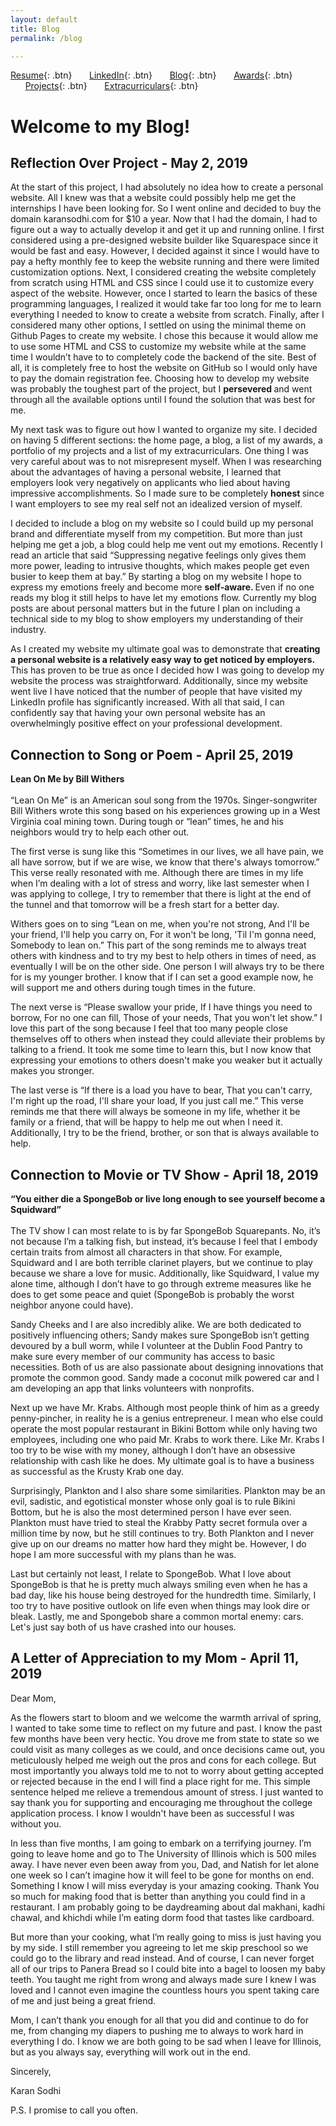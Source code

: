 ```yaml
---
layout: default
title: Blog
permalink: /blog

---
```


[Resume](./assets/docs/resume.pdf){: .btn}
&nbsp;&nbsp;&nbsp;&nbsp;&nbsp;&nbsp;[LinkedIn](https://www.linkedin.com/in/karan-sodhi-481265160/){: .btn}
&nbsp;&nbsp;&nbsp;&nbsp;&nbsp;&nbsp;[Blog](/blog.md){: .btn}
&nbsp;&nbsp;&nbsp;&nbsp;&nbsp;&nbsp;[Awards](/awards.md){: .btn}
&nbsp;&nbsp;&nbsp;&nbsp;&nbsp;&nbsp;[Projects](/projects.md){: .btn}
&nbsp;&nbsp;&nbsp;&nbsp;&nbsp;&nbsp;[Extracurriculars](/extra-currics.md){: .btn}

# Welcome to my Blog!

## Reflection Over Project - May 2, 2019
At the start of this project, I had absolutely no idea how to create a personal website. All I knew was that a website could possibly help me get the internships I have been looking for. So I went online and decided to buy the domain karansodhi.com for $10 a year. Now that I had the domain, I had to figure out a way to actually develop it and get it up and running online. I first considered using a pre-designed website builder like Squarespace since it would be fast and easy. However, I decided against it since I would have to pay a hefty monthly fee to keep the website running and there were limited customization options. Next, I considered creating the website completely from scratch using HTML and CSS since I could use it to customize every aspect of the website. However, once I started to learn the basics of these programming languages, I realized it would take far too long for me to learn everything I needed to know to create a website from scratch. Finally, after I considered many other options, I settled on using the minimal theme on Github Pages to create my website. I chose this because it would allow me to use some HTML and CSS to customize my website while at the same time I wouldn’t have to to completely code the backend of the site. Best of all, it is completely free to host the website on GitHub so I would only have to pay the domain registration fee. Choosing how to develop my website was probably the toughest part of the project, but I <b> persevered </b> and went through all the available options until I found the solution that was best for me. <br />

My next task was to figure out how I wanted to organize my site. I decided on having 5 different sections: the home page, a blog, a list of my awards, a portfolio of my projects and a list of my extracurriculars. One thing I was very careful about was to not misrepresent myself. When I was researching about the advantages of having a personal website, I learned that employers look very negatively on applicants who lied about having impressive accomplishments. So I made sure to be completely <b> honest </b> since I want employers to see my real self not an idealized version of myself. <br />

I decided to include a blog on my website so I could build up my personal brand and differentiate myself from my competition. But more than just helping me get a job, a blog could help me vent out my emotions. Recently I read an article that said “Suppressing negative feelings only gives them more power, leading to intrusive thoughts, which makes people get even busier to keep them at bay.” By starting a blog on my website I hope to express my emotions freely and become more <b> self-aware. </b> Even if no one reads my blog it still helps to have let my emotions flow. Currently my blog posts are about personal matters but in the future I plan on including a technical side to my blog to show employers my understanding of their industry. <br />

As I created my website my ultimate goal was to demonstrate that <b> creating a personal website is a relatively easy way to get noticed by employers. </b> This has proven to be true as once I decided how I was going to develop my website the process was straightforward. Additionally, since my website went live I have noticed that the number of people that have visited my LinkedIn profile has significantly increased. With all that said, I can confidently say that having your own personal website has an overwhelmingly positive effect on your professional development.

## Connection to Song or Poem - April 25, 2019
<b>Lean On Me by Bill Withers </b> <br /> <br />
“Lean On Me” is an American soul song from the 1970s. Singer-songwriter Bill Withers wrote this song based on his experiences growing up in a West Virginia coal mining town. During tough or “lean” times, he and his neighbors would try to help each other out. <br />

The first verse is sung like this “Sometimes in our lives, we all have pain, we all have sorrow, but if we are wise, we know that there's always tomorrow.” This verse really resonated with me. Although there are times in my life when I’m dealing with a lot of stress and worry, like last semester when I was applying to college, I try to remember that there is light at the end of the tunnel and that tomorrow will be a fresh start for a better day. <br />

Withers goes on to sing “Lean on me, when you're not strong, And I'll be your friend, I'll help you carry on, For it won't be long, 'Til I'm gonna need, Somebody to lean on.” This part of the song reminds me to always treat others with kindness and to try my best to help others in times of need, as eventually I will be on the other side. One person I will always try to be there for is my younger brother. I know that if I can set a good example now, he will support me and others during tough times in the future. <br />

The next verse is “Please swallow your pride, If I have things you need to borrow, For no one can fill, Those of your needs, That you won't let show.” I love this part of the song because I feel that too many people close themselves off to others when instead they could alleviate their problems by talking to a friend. It took me some time to learn this, but I now know that expressing your emotions to others doesn't make you weaker but it actually makes you stronger. <br />

The last verse is “If there is a load you have to bear, That you can't carry, I'm right up the road, I'll share your load, If you just call me.” This verse reminds me that there will always be someone in my life, whether it be family or a friend, that will be happy to help me out when I need it. Additionally, I try to be the friend, brother, or son that is always available to help.
  
## Connection to Movie or TV Show - April 18, 2019 
<b>“You either die a SpongeBob or live long enough to see yourself become a Squidward” </b> <br /> <br />
The TV show I can most relate to is by far SpongeBob Squarepants. No, it’s not because I’m a talking fish, but instead, it’s because I feel that I embody certain traits from almost all characters in that show. For example, Squidward and I are both terrible clarinet players, but we continue to play because we share a love for music. Additionally, like Squidward, I value my alone time, although I don’t have to go through extreme measures like he does to get some peace and quiet (SpongeBob is probably the worst neighbor anyone could have). <br />

Sandy Cheeks and I are also incredibly alike. We are both dedicated to positively influencing others; Sandy makes sure SpongeBob isn’t getting devoured by a bull worm, while I volunteer at the Dublin Food Pantry to make sure every member of our community has access to basic necessities. Both of us are also passionate about designing innovations that promote the common good. Sandy made a coconut milk powered car and I am developing an app that links volunteers with nonprofits. <br />

Next up we have Mr. Krabs. Although most people think of him as a greedy penny-pincher, in reality he is a genius entrepreneur. I mean who else could operate the most popular restaurant in Bikini Bottom while only having two employees, including one who paid Mr. Krabs to work there. Like Mr. Krabs I too try to be wise with my money, although I don’t have an obsessive relationship with cash like he does. My ultimate goal is to have a business as successful as the Krusty Krab one day. <br />

Surprisingly, Plankton and I also share some similarities. Plankton may be an evil, sadistic, and egotistical monster whose only goal is to rule Bikini Bottom, but he is also the most determined person I have ever seen. Plankton must have tried to steal the Krabby Patty secret formula over a million time by now, but he still continues to try. Both Plankton and I never give up on our dreams no matter how hard they might be. However, I do hope I am more successful with my plans than he was. <br />

Last but certainly not least, I relate to SpongeBob. What I love about SpongeBob is that he is pretty much always smiling even when he has a bad day, like his house being destroyed for the hundredth time. Similarly, I too try to have positive outlook on life even when things may look dire or bleak. Lastly, me and Spongebob share a common mortal enemy: cars. Let's just say both of us have crashed into our houses. <br />

## A Letter of Appreciation to my Mom - April 11, 2019 
Dear Mom, <br />

As the flowers start to bloom and we welcome the warmth arrival of spring, I wanted to take some time to reflect on my future and past. I know the past few months have been very hectic. You drove me from state to state so we could visit as many colleges as we could, and once decisions came out, you meticulously helped me weigh out the pros and cons for each college. But most importantly you always told me to not to worry about getting accepted or rejected because in the end I will find a place right for me. This simple sentence helped me relieve a tremendous amount of stress. I just wanted to say thank you for supporting and encouraging me throughout the college application process. I know I wouldn't have been as successful I was without you. <br />

In less than five months, I am going to embark on a terrifying journey. I’m going to leave home and go to The University of Illinois which is 500 miles away. I have never even been away from you, Dad, and Natish for let alone one week so I can’t imagine how it will feel to be gone for months on end. Something I know I will miss everyday is your amazing cooking. Thank You so much for making food that is better than anything you could find in a restaurant. I am probably going to be daydreaming about dal makhani, kadhi chawal, and khichdi while I’m eating dorm food that tastes like cardboard. <br />

But more than your cooking, what I’m really going to miss is just having you by my side. I still remember you agreeing to let me skip preschool so we could go to the library and read instead. And of course, I can never forget all of our trips to Panera Bread so I could bite into a bagel to loosen my baby teeth. You taught me right from wrong and always made sure I knew I was loved and I cannot even imagine the countless hours you spent taking care of me and just being a great friend.   <br />

Mom, I can’t thank you enough for all that you did and continue to do for me, from changing my diapers to pushing me to always to work hard in everything I do. I know we are both going to be sad when I leave for Illinois, but as you always say, everything will work out in the end.  <br />

Sincerely, <br />



Karan Sodhi

P.S. I promise to call you often.
